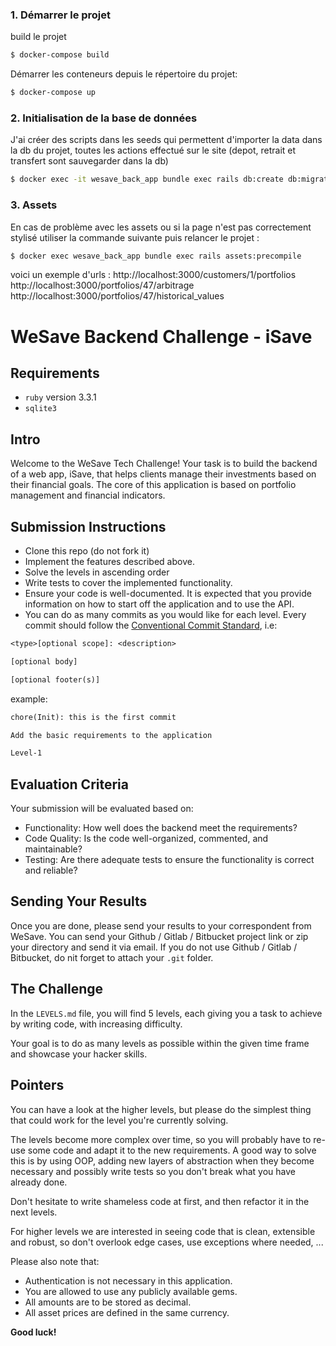 ### 1. Démarrer le projet

build le projet

```sh
$ docker-compose build
```

Démarrer les conteneurs depuis le répertoire du projet:


```sh
$ docker-compose up
```

### 2. Initialisation de la base de données
J'ai créer des scripts dans les seeds qui permettent d'importer la data dans la db du projet,
toutes les actions effectué sur le site (depot, retrait et transfert sont sauvegarder dans la db)

```sh
$ docker exec -it wesave_back_app bundle exec rails db:create db:migrate db:seed
```

### 3. Assets
En cas de problème avec les assets ou si la page n'est pas correctement
stylisé utiliser la commande suivante puis relancer le projet :

```sh
$ docker exec wesave_back_app bundle exec rails assets:precompile
```

voici un exemple d'urls :
http://localhost:3000/customers/1/portfolios
http://localhost:3000/portfolios/47/arbitrage
http://localhost:3000/portfolios/47/historical_values


# WeSave Backend Challenge - iSave

## Requirements

- `ruby` version 3.3.1
- `sqlite3`

## Intro

Welcome to the WeSave Tech Challenge! Your task is to build the backend of a web app, iSave, that helps clients manage their investments based on their financial goals. The core of this application is based on portfolio management and financial indicators.

## Submission Instructions

- Clone this repo (do not fork it)
- Implement the features described above.
- Solve the levels in ascending order
- Write tests to cover the implemented functionality.
- Ensure your code is well-documented. It is expected that you provide information on how to start off the application and to use the API.
- You can do as many commits as you would like for each level. Every commit should follow the [Conventional Commit Standard](https://www.conventionalcommits.org/en/v1.0.0/), i.e:

```txt
<type>[optional scope]: <description>

[optional body]

[optional footer(s)]
```

example:

```txt
chore(Init): this is the first commit

Add the basic requirements to the application

Level-1
```

## Evaluation Criteria

Your submission will be evaluated based on:

- Functionality: How well does the backend meet the requirements?
- Code Quality: Is the code well-organized, commented, and maintainable?
- Testing: Are there adequate tests to ensure the functionality is correct and reliable?

## Sending Your Results

Once you are done, please send your results to your correspondent from WeSave. You can send your Github / Gitlab / Bitbucket project link or zip your directory and send it via email. If you do not use Github / Gitlab / Bitbucket, do nit forget to attach your `.git` folder.

## The Challenge

In the `LEVELS.md` file, you will find 5 levels, each giving you a task to achieve by writing code, with increasing difficulty.

Your goal is to do as many levels as possible within the given time frame and showcase your hacker skills.

## Pointers

You can have a look at the higher levels, but please do the simplest thing that could work for the level you're currently solving.

The levels become more complex over time, so you will probably have to re-use some code and adapt it to the new requirements.
A good way to solve this is by using OOP, adding new layers of abstraction when they become necessary and possibly write tests so you don't break what you have already done.

Don't hesitate to write shameless code at first, and then refactor it in the next levels.

For higher levels we are interested in seeing code that is clean, extensible and robust, so don't overlook edge cases, use exceptions where needed, ...

Please also note that:

- Authentication is not necessary in this application.
- You are allowed to use any publicly available gems.
- All amounts are to be stored as decimal.
- All asset prices are defined in the same currency.

**Good luck!**